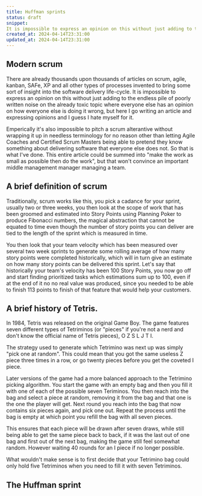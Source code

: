 ```yaml
---
title: Huffman sprints
status: draft
snippet: 
It is impossible to express an opinion on this without just adding to the endless pile of poorly written noise on the already toxic topic where everyone else has an opinion on how everyone else is doing it wrong, but here I go writing an article and expressing opinions and I guess I hate myself for it
created_at: 2024-04-14T23:31:00
updated_at: 2024-04-14T23:31:00
---
```


## Modern scrum

There are already thousands upon thousands of articles on scrum, agile, kanban, SAFe, XP and all other types of processes invented to bring some sort of insight into the software delivery life-cycle. It is impossible to express an opinion on this without just adding to the endless pile of poorly written noise on the already toxic topic where everyone else has an opinion on how everyone else is doing it wrong, but here I go writing an article and expressing opinions and I guess I hate myself for it.

Emperically it's also impossible to pitch a scrum alterantive without wrapping it up in needless terminology for no reason other than letting Agile Coaches and Certified Scrum Masters being able to pretend they know something about delivering software that everyone else does not. So that is what I've done. This entire article could be summed into "make the work as small as possible then do the work", but that won't convince an important middle management manager managing a team.

## A brief definition of scrum

Traditionally, scrum works like this, you pick a cadance for your sprint, usually two or three weeks, you then look at the scope of work that has been groomed and estimated into Story Points using Planning Poker to produce Fibonacci numbers, the magical abstraction that cannot be equated to time even though the number of story points you can deliver are tied to the length of the sprint which is measured in time.

You then look that your team velocity which has been measured over several two week sprints to generate some rolling average of how many story points were completed historically, which will in turn give an estimate on how many story points can be delivered this sprint. Let's say that historically your team's velocity has been 100 Story Points, you now go off and start finding prioritized tasks which estimations sum up to 100, even if at the end of it no no real value was produced, since you needed to be able to finish 113 points to finish of that feature that would help your customers.

## A brief history of Tetris.

In 1984, Tetris was released on the original Game Boy. The game features seven different types of Tetriminos (or "pieces" if you're not a nerd and don't know the official name of Tetris pieces), O Z S L J T I.

The strategy used to generate which Tetrimino was next up was simply "pick one at random". This could mean that you got the same useless Z piece three times in a row, or go twenty pieces before you get the coveted I piece.

Later versions of the game had a more balanced approach to the Tetrimino picking algorithm. You start the game with an empty bag and then you fill it with one of each of the possible seven Teriminos. You then reach into the bag and select a piece at random, removing it from the bag and that one is the one the player will get. Next round you reach into the bag that now contains six pieces again, and pick one out. Repeat the process until the bag is empty at which point you refill the bag with all seven pieces.

This ensures that each piece will be drawn after seven draws, while still being able to get the same piece back to back, if it was the last out of one bag and first out of the next bag, making the game still feel somewhat random. However waiting 40 rounds for an I piece if no longer possible.

What wouldn't make sense is to first decide that your Tetrimino bag could only hold five Tetriminos when you need to fill it with seven Tetriminos.

## The Huffman sprint
